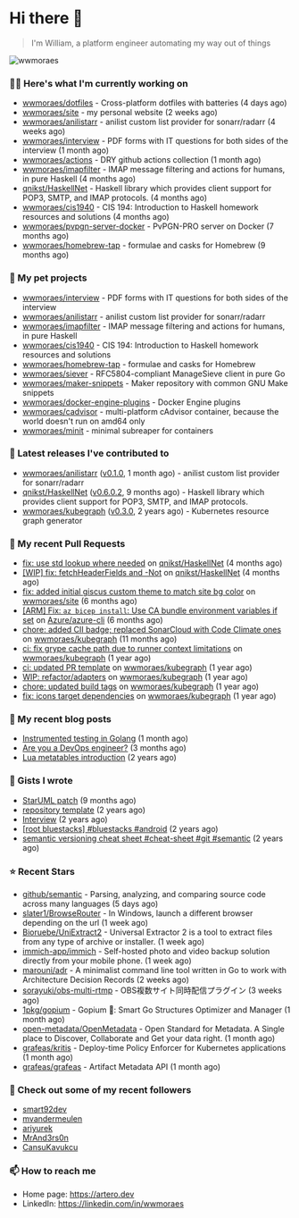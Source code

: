 # Hi there 👋

> I'm William, a platform engineer automating my way out of things

<img src="https://github-readme-stats.vercel.app/api?username=wwmoraes&show_icons=true" alt="wwmoraes" />

### 👨‍💻 Here's what I'm currently working on

- [wwmoraes/dotfiles](https://github.com/wwmoraes/dotfiles) - Cross-platform dotfiles with batteries (4 days ago)
- [wwmoraes/site](https://github.com/wwmoraes/site) - my personal website (2 weeks ago)
- [wwmoraes/anilistarr](https://github.com/wwmoraes/anilistarr) - anilist custom list provider for sonarr/radarr (4 weeks ago)
- [wwmoraes/interview](https://github.com/wwmoraes/interview) - PDF forms with IT questions for both sides of the interview (1 month ago)
- [wwmoraes/actions](https://github.com/wwmoraes/actions) - DRY github actions collection (1 month ago)
- [wwmoraes/imapfilter](https://github.com/wwmoraes/imapfilter) - IMAP message filtering and actions for humans, in pure Haskell (4 months ago)
- [qnikst/HaskellNet](https://github.com/qnikst/HaskellNet) - Haskell library which provides client support for POP3, SMTP, and IMAP protocols. (4 months ago)
- [wwmoraes/cis1940](https://github.com/wwmoraes/cis1940) - CIS 194: Introduction to Haskell homework resources and solutions (4 months ago)
- [wwmoraes/pvpgn-server-docker](https://github.com/wwmoraes/pvpgn-server-docker) - PvPGN-PRO server on Docker (7 months ago)
- [wwmoraes/homebrew-tap](https://github.com/wwmoraes/homebrew-tap) - formulae and casks for Homebrew (9 months ago)

### 🌱 My pet projects

- [wwmoraes/interview](https://github.com/wwmoraes/interview) - PDF forms with IT questions for both sides of the interview
- [wwmoraes/anilistarr](https://github.com/wwmoraes/anilistarr) - anilist custom list provider for sonarr/radarr
- [wwmoraes/imapfilter](https://github.com/wwmoraes/imapfilter) - IMAP message filtering and actions for humans, in pure Haskell
- [wwmoraes/cis1940](https://github.com/wwmoraes/cis1940) - CIS 194: Introduction to Haskell homework resources and solutions
- [wwmoraes/homebrew-tap](https://github.com/wwmoraes/homebrew-tap) - formulae and casks for Homebrew
- [wwmoraes/siever](https://github.com/wwmoraes/siever) - RFC5804-compliant ManageSieve client in pure Go
- [wwmoraes/maker-snippets](https://github.com/wwmoraes/maker-snippets) - Maker repository with common GNU Make snippets
- [wwmoraes/docker-engine-plugins](https://github.com/wwmoraes/docker-engine-plugins) - Docker Engine plugins
- [wwmoraes/cadvisor](https://github.com/wwmoraes/cadvisor) - multi-platform cAdvisor container, because the world doesn&#39;t run on amd64 only
- [wwmoraes/minit](https://github.com/wwmoraes/minit) - minimal subreaper for containers

### 🔭 Latest releases I've contributed to

- [wwmoraes/anilistarr](https://github.com/wwmoraes/anilistarr) ([v0.1.0](https://github.com/wwmoraes/anilistarr/releases/tag/v0.1.0), 1 month ago) - anilist custom list provider for sonarr/radarr
- [qnikst/HaskellNet](https://github.com/qnikst/HaskellNet) ([v0.6.0.2](https://github.com/qnikst/HaskellNet/releases/tag/v0.6.0.2), 9 months ago) - Haskell library which provides client support for POP3, SMTP, and IMAP protocols.
- [wwmoraes/kubegraph](https://github.com/wwmoraes/kubegraph) ([v0.3.0](https://github.com/wwmoraes/kubegraph/releases/tag/v0.3.0), 2 years ago) - Kubernetes resource graph generator

### 🔨 My recent Pull Requests

- [fix: use std lookup where needed](https://github.com/qnikst/HaskellNet/pull/94) on [qnikst/HaskellNet](https://github.com/qnikst/HaskellNet) (4 months ago)
- [[WIP] fix: fetchHeaderFields and -Not](https://github.com/qnikst/HaskellNet/pull/93) on [qnikst/HaskellNet](https://github.com/qnikst/HaskellNet) (4 months ago)
- [fix: added initial giscus custom theme to match site bg color](https://github.com/wwmoraes/site/pull/2) on [wwmoraes/site](https://github.com/wwmoraes/site) (6 months ago)
- [[ARM] Fix: `az bicep install`: Use CA bundle environment variables if set](https://github.com/Azure/azure-cli/pull/26013) on [Azure/azure-cli](https://github.com/Azure/azure-cli) (6 months ago)
- [chore: added CII badge; replaced SonarCloud with Code Climate ones](https://github.com/wwmoraes/kubegraph/pull/205) on [wwmoraes/kubegraph](https://github.com/wwmoraes/kubegraph) (11 months ago)
- [ci: fix grype cache path due to runner context limitations](https://github.com/wwmoraes/kubegraph/pull/189) on [wwmoraes/kubegraph](https://github.com/wwmoraes/kubegraph) (1 year ago)
- [ci: updated PR template](https://github.com/wwmoraes/kubegraph/pull/188) on [wwmoraes/kubegraph](https://github.com/wwmoraes/kubegraph) (1 year ago)
- [WIP: refactor/adapters](https://github.com/wwmoraes/kubegraph/pull/180) on [wwmoraes/kubegraph](https://github.com/wwmoraes/kubegraph) (1 year ago)
- [chore: updated build tags](https://github.com/wwmoraes/kubegraph/pull/179) on [wwmoraes/kubegraph](https://github.com/wwmoraes/kubegraph) (1 year ago)
- [fix: icons target dependencies](https://github.com/wwmoraes/kubegraph/pull/178) on [wwmoraes/kubegraph](https://github.com/wwmoraes/kubegraph) (1 year ago)

### 📜 My recent blog posts

- [Instrumented testing in Golang](https://artero.dev/posts/golang-integration-test/) (1 month ago)
- [Are you a DevOps engineer?](https://artero.dev/posts/are-you-a-devops-engineer/) (3 months ago)
- [Lua metatables introduction](https://artero.dev/posts/lua-metatables-introduction/) (2 years ago)

### 📓 Gists I wrote

- [StarUML patch](https://gist.github.com/3288859d4b466f530706aa556347de9f) (9 months ago)
- [repository template](https://gist.github.com/75dc66767a9f487c8235c5423027f69c) (2 years ago)
- [Interview](https://gist.github.com/b2ac3c3d92414f5d57d3a0b567c78065) (2 years ago)
- [[root bluestacks] #bluestacks #android](https://gist.github.com/d5714685ebbe6fa5087f6bab489fa365) (2 years ago)
- [semantic versioning cheat sheet #cheat-sheet #git #semantic](https://gist.github.com/bd2ba1b347dd38ce9af9706388eed74f) (2 years ago)

### ⭐ Recent Stars

- [github/semantic](https://github.com/github/semantic) - Parsing, analyzing, and comparing source code across many languages (5 days ago)
- [slater1/BrowseRouter](https://github.com/slater1/BrowseRouter) - In Windows, launch a different browser depending on the url (1 week ago)
- [Bioruebe/UniExtract2](https://github.com/Bioruebe/UniExtract2) - Universal Extractor 2 is a tool to extract files from any type of archive or installer. (1 week ago)
- [immich-app/immich](https://github.com/immich-app/immich) - Self-hosted photo and video backup solution directly from your mobile phone. (1 week ago)
- [marouni/adr](https://github.com/marouni/adr) - A minimalist command line tool written in Go to work with Architecture Decision Records (2 weeks ago)
- [sorayuki/obs-multi-rtmp](https://github.com/sorayuki/obs-multi-rtmp) - OBS複数サイト同時配信プラグイン (3 weeks ago)
- [1pkg/gopium](https://github.com/1pkg/gopium) - Gopium 🌺: Smart Go Structures Optimizer and Manager (1 month ago)
- [open-metadata/OpenMetadata](https://github.com/open-metadata/OpenMetadata) - Open Standard for Metadata. A Single place to Discover, Collaborate and Get your data right. (1 month ago)
- [grafeas/kritis](https://github.com/grafeas/kritis) - Deploy-time Policy Enforcer for Kubernetes applications (1 month ago)
- [grafeas/grafeas](https://github.com/grafeas/grafeas) - Artifact Metadata API (1 month ago)

### 👯 Check out some of my recent followers

- [smart92dev](https://github.com/smart92dev)
- [mvandermeulen](https://github.com/mvandermeulen)
- [ariyurek](https://github.com/ariyurek)
- [MrAnd3rs0n](https://github.com/MrAnd3rs0n)
- [CansuKavukcu](https://github.com/CansuKavukcu)

### 📫 How to reach me

- Home page: <https://artero.dev>
- LinkedIn: <https://linkedin.com/in/wwmoraes>
